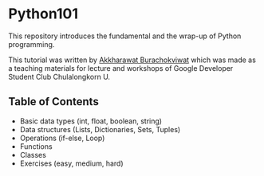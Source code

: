 # Python101
This repository introduces the fundamental and the wrap-up of Python programming. 

This tutorial was written by [Akkharawat Burachokviwat](https://www.github.com/EarthAkkharawat)
which was made as a teaching materials for lecture and workshops of Google Developer Student Club Chulalongkorn U.

## Table of Contents
- Basic data types (int, float, boolean, string)
- Data structures (Lists, Dictionaries, Sets, Tuples)
- Operations (if-else, Loop)
- Functions
- Classes
- Exercises (easy, medium, hard)
